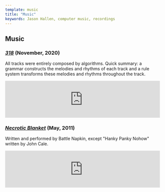 ```yaml
---
template: music
title: "Music"
keywords: Jason Hallen, computer music, recordings
---
```

## Music

### <a href="https://jasonhallen.bandcamp.com/album/318" target="_blank">*318*</a> <span class="muted">(November, 2020)</span>
All tracks were entirely composed by algorithms.  Quick summary: a grammar constructs the melodies and rhythms of each track and a rule system transforms these melodies and rhythms throughout the track.
<iframe src="https://bandcamp.com/EmbeddedPlayer/album=3523620370/size=large/bgcol=ffffff/linkcol=333333/tracklist=false/artwork=small/transparent=true/" style="border: 0; width: 100%; height: 120px;" width="100%" height="120px" frameborder="0"></iframe>

### <a href="https://battlenapkin.bandcamp.com/album/necrotic-blanket" target="_blank">*Necrotic Blanket*</a> <span class="muted">(May, 2011)</span>
Written and performed by Battle Napkin, except "Hanky Panky Nohow" written by John Cale.
<iframe src="https://bandcamp.com/EmbeddedPlayer/album=4161599820/size=large/bgcol=ffffff/linkcol=333333/tracklist=false/artwork=small/transparent=true/" style="border: 0; width: 100%; height: 120px;" width="100%" height="120px" frameborder="0"></iframe>